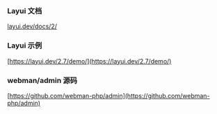 ### Layui 文档
[layui.dev/docs/2/](https://layui.dev/docs/2/)

### Layui 示例

[https://layui.dev/2.7/demo/](https://layui.dev/2.7/demo/)

### webman/admin 源码
[https://github.com/webman-php/admin](https://github.com/webman-php/admin) 

